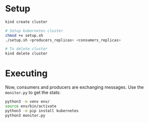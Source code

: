 # Setup

```bash
kind create cluster

# Setup kubernetes cluster
chmod +x setup.sh
./setup.sh <producers_replicas> <consumers_replicas>

# To delete cluster
kind delete cluster
```

# Executing

Now, consumers and producers are exchanging messages. Use the `monitor.py` to get the stats:

```bash
python3 -m venv env/
source env/bin/activate
python3 -m pip install kubernetes
python3 monitor.py
```
